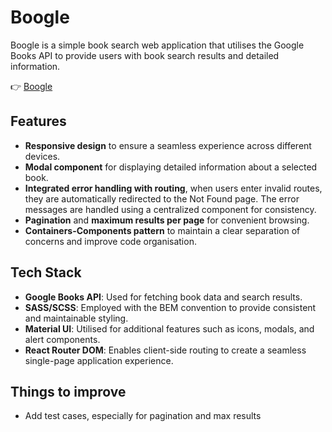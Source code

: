 # Boogle

Boogle is a simple book search web application that utilises the Google Books API to provide users with book search results and detailed information.

👉 [Boogle](https://aanmeba.github.io/boogle)

## Features

- **Responsive design** to ensure a seamless experience across different devices.
- **Modal component** for displaying detailed information about a selected book.
- **Integrated error handling with routing**, when users enter invalid routes, they are automatically redirected to the Not Found page. The error messages are handled using a centralized component for consistency.
- **Pagination** and **maximum results per page** for convenient browsing.
- **Containers-Components pattern** to maintain a clear separation of concerns and improve code organisation.

## Tech Stack

- **Google Books API**: Used for fetching book data and search results.
- **SASS/SCSS**: Employed with the BEM convention to provide consistent and maintainable styling.
- **Material UI**: Utilised for additional features such as icons, modals, and alert components.
- **React Router DOM**: Enables client-side routing to create a seamless single-page application experience.

## Things to improve

- Add test cases, especially for pagination and max results
